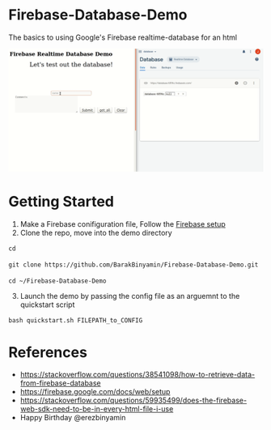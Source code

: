 # Firebase-Database-Demo
The basics to using Google's Firebase realtime-database for an html

<img src=demo.gif>

# Getting Started
1. Make a Firebase conifiguration file, Follow the [Firebase setup](Configuration-steps/README.md)
2. Clone the repo, move into the demo directory

```
cd  

git clone https://github.com/BarakBinyamin/Firebase-Database-Demo.git  

cd ~/Firebase-Database-Demo  
```

3. Launch the demo by passing the config file as an arguemnt to the quickstart script
```
bash quickstart.sh FILEPATH_to_CONFIG
```
# References
- https://stackoverflow.com/questions/38541098/how-to-retrieve-data-from-firebase-database  
- https://firebase.google.com/docs/web/setup
- https://stackoverflow.com/questions/59935499/does-the-firebase-web-sdk-need-to-be-in-every-html-file-i-use
- Happy Birthday @erezbinyamin
